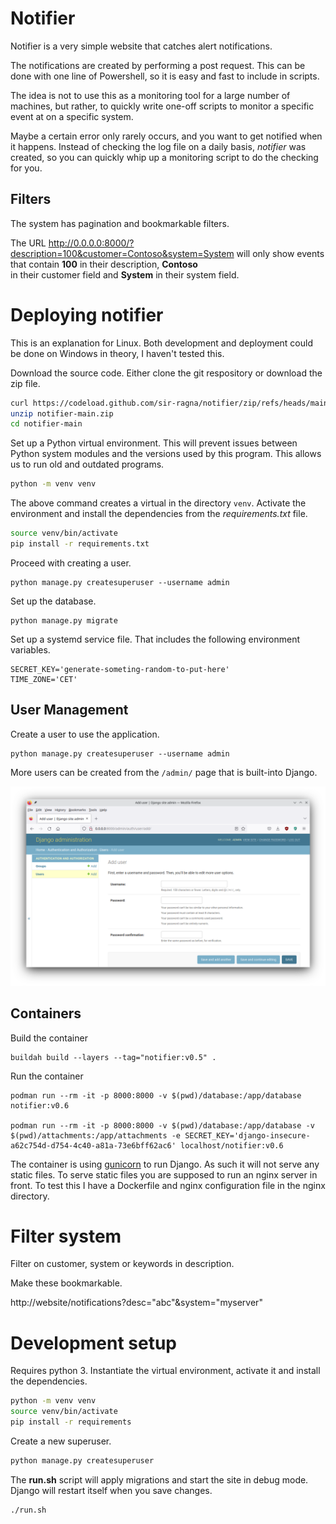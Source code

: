 
# Notifier

Notifier is a very simple website that catches alert notifications.

The notifications are created by performing a post request.
This can be done with one line of Powershell, so it is easy and fast to 
include in scripts.

The idea is not to use this as a monitoring tool for a large number of machines, 
but rather, to quickly write one-off scripts to monitor a specific event at on a 
specific system.

Maybe a certain error only rarely occurs, and you want to get 
notified when it happens. Instead of checking the log file on a daily basis,
_notifier_ was created, so you can quickly whip up a monitoring script to do 
the checking for you.

## Filters

The system has pagination and bookmarkable filters.

The URL http://0.0.0.0:8000/?description=100&customer=Contoso&system=System 
will only show events that contain **100** in their description, **Contoso**  
in their customer field and **System** in their system field.

# Deploying notifier

This is an explanation for Linux.
Both development and deployment could be done on Windows in theory, I haven't
tested this.

Download the source code. Either clone the git respository or download
the zip file.

```sh
curl https://codeload.github.com/sir-ragna/notifier/zip/refs/heads/main -o notifier-main.zip   
unzip notifier-main.zip
cd notifier-main
```

Set up a Python virtual environment. This will prevent issues between Python 
system modules and the versions used by this program. This allows us to run 
old and outdated programs.

```sh
python -m venv venv
```

The above command creates a virtual in the directory `venv`.
Activate the environment and install the dependencies from the _requirements.txt_ file.

```sh
source venv/bin/activate
pip install -r requirements.txt
```

Proceed with creating a user.

    python manage.py createsuperuser --username admin

Set up the database.

    python manage.py migrate


Set up a systemd service file. That includes the following environment variables.

```
SECRET_KEY='generate-someting-random-to-put-here'
TIME_ZONE='CET'
```

## User Management

Create a user to use the application.

    python manage.py createsuperuser --username admin

More users can be created from the `/admin/` page that is built-into Django.

![screenshot of the add user screen](screenshots/add-user.png)



## Containers

Build the container

    buildah build --layers --tag="notifier:v0.5" .  

Run the container

    podman run --rm -it -p 8000:8000 -v $(pwd)/database:/app/database notifier:v0.6

    podman run --rm -it -p 8000:8000 -v $(pwd)/database:/app/database -v $(pwd)/attachments:/app/attachments -e SECRET_KEY='django-insecure-a62c754d-d754-4c40-a81a-73e6bff62ac6' localhost/notifier:v0.6

The container is using [gunicorn](https://gunicorn.org/) 
to run Django. As such it will not serve any
static files. To serve static files you are supposed to run an nginx server in 
front. To test this I have a Dockerfile and nginx configuration file in 
the nginx directory.


# Filter system

Filter on customer, system or keywords in description.

Make these bookmarkable.

http://website/notifications?desc="abc"&system="myserver"


# Development setup

Requires python 3. Instantiate the virtual environment, activate it and install
the dependencies.

```sh
python -m venv venv
source venv/bin/activate
pip install -r requirements
```

Create a new superuser.

```sh
python manage.py createsuperuser
```

The **run.sh** script will apply migrations and start the site in debug mode.
Django will restart itself when you save changes.

```sh
./run.sh
```
